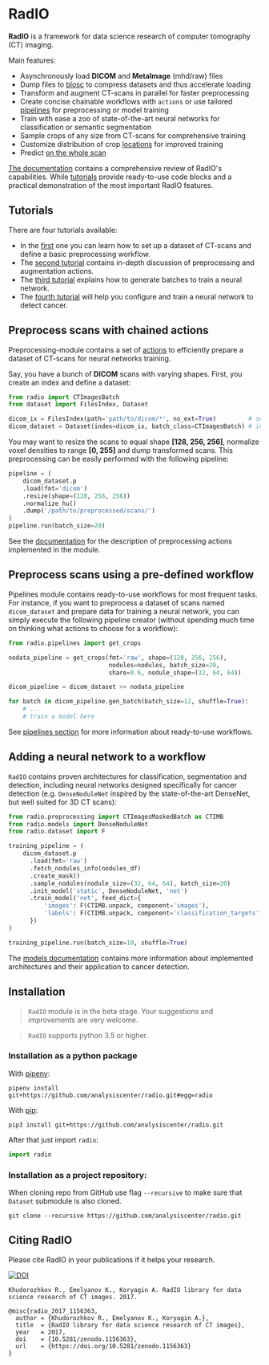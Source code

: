 # RadIO

**RadIO** is a framework for data science research of computer tomography (CT) imaging.

Main features:
- Asynchronously load **DICOM** and **MetaImage** (mhd/raw) files
- Dump files to [blosc](http://blosc.org/) to compress datasets and thus accelerate loading
- Transform and augment CT-scans in parallel for faster preprocessing
- Create concise chainable workflows with `actions` or use tailored [pipelines](https://analysiscenter.github.io/radio/intro/pipelines.html) for preprocessing or model training
- Train with ease a zoo of state-of-the-art neural networks for classification or semantic segmentation
- Sample crops of any size from CT-scans for comprehensive training
- Customize distribution of crop [locations](https://analysiscenter.github.io/radio/intro/preprocessing.html?highlight=histogram#sample-crops-from-scan) for improved training
- Predict [on the whole scan](https://analysiscenter.github.io/lung_cancer/api/masked_batch.html#radio.preprocessing.ct_masked_batch.CTImagesMaskedBatch.predict_on_scan)

[The documentation](https://analysiscenter.github.io/radio) contains a comprehensive review of RadIO's capabilities. While [tutorials](https://github.com/analysiscenter/radio/tree/master/tutorials) provide ready-to-use code blocks and a practical demonstration of the most important RadIO features.


## Tutorials

There are four tutorials available:

- In the [first](https://github.com/analysiscenter/radio/tree/master/tutorials/RadIO.I.ipynb) one you can learn how to set up a dataset of CT-scans and define a basic preprocessing workflow.
- The [second tutorial](https://github.com/analysiscenter/radio/tree/master/tutorials/RadIO.II.ipynb) contains in-depth discussion of preprocessing and augmentation actions.
- The [third tutorial](https://github.com/analysiscenter/radio/tree/master/tutorials/RadIO.III.ipynb) explains how to generate batches to train a neural network.
- The [fourth tutorial](https://github.com/analysiscenter/radio/tree/master/tutorials/RadIO.IV.ipynb)
will help you configure and train a neural network to detect cancer.


## Preprocess scans with chained actions

Preprocessing-module contains a set of [actions](https://github.com/analysiscenter/dataset) to efficiently prepare a dataset of CT-scans for neural networks training.

Say, you have a bunch of **DICOM** scans with varying shapes.
First, you create an index and define a dataset:
```python
from radio import CTImagesBatch
from dataset import FilesIndex, Dataset

dicom_ix = FilesIndex(path='path/to/dicom/*', no_ext=True)         # set up the index
dicom_dataset = Dataset(index=dicom_ix, batch_class=CTImagesBatch) # init the dataset of dicom files
```

You may want to resize the scans to equal shape **[128, 256, 256]**,
normalize voxel densities to range **[0, 255]** and dump transformed
scans. This preprocessing can be easily performed with the following
pipeline:

```python
pipeline = (
    dicom_dataset.p
    .load(fmt='dicom')
    .resize(shape=(128, 256, 256))
    .normalize_hu()
    .dump('/path/to/preprocessed/scans/')
)
pipeline.run(batch_size=20)
```

See the [documentation](https://analysiscenter.github.io/radio/intro/preprocessing.html) for the description of
preprocessing actions implemented in the module.


## Preprocess scans using a pre-defined workflow

Pipelines module contains ready-to-use workflows for most frequent tasks.
For instance, if you want to preprocess a dataset of scans named ``dicom_dataset`` and
prepare data for training a neural network, you can simply execute the following
pipeline creator (without spending much time on thinking what actions to choose for
a workflow):

```python
from radio.pipelines import get_crops

nodata_pipeline = get_crops(fmt='raw', shape=(128, 256, 256),
                            nodules=nodules, batch_size=20,
                            share=0.6, nodule_shape=(32, 64, 64))

dicom_pipeline = dicom_dataset >> nodata_pipeline

for batch in dicom_pipeline.gen_batch(batch_size=12, shuffle=True):
    # ...
    # train a model here
```
See [pipelines section](https://analysiscenter.github.io/radio/intro/pipelines.html) for more information about
ready-to-use workflows.


## Adding a neural network to a workflow

`RadIO` contains proven architectures for classification, segmentation and detection, including neural networks designed specifically
for cancer detection (e.g. `DenseNoduleNet` inspired by the state-of-the-art DenseNet, but well suited for 3D CT scans):

```python
from radio.preprocessing import CTImagesMaskedBatch as CTIMB
from radio.models import DenseNoduleNet
from radio.dataset import F

training_pipeline = (
    dicom_dataset.p
      .load(fmt='raw')
      .fetch_nodules_info(nodules_df)
      .create_mask()
      .sample_nodules(nodule_size=(32, 64, 64), batch_size=20)
      .init_model('static', DenseNoduleNet, 'net')
      .train_model('net', feed_dict={
          'images': F(CTIMB.unpack, component='images'),
          'labels': F(CTIMB.unpack, component='classification_targets')
      })
)

training_pipeline.run(batch_size=10, shuffle=True)
```
The [models documentation](https://analysiscenter.github.io/radio/intro/models.html) contains more information about implemented
architectures and their application to cancer detection.


## Installation

> `RadIO` module is in the beta stage. Your suggestions and improvements are very welcome.

> `RadIO` supports python 3.5 or higher.


### Installation as a python package

With [pipenv](https://docs.pipenv.org/):

    pipenv install git+https://github.com/analysiscenter/radio.git#egg=radio

With [pip](https://pip.pypa.io/en/stable/):

    pip3 install git+https://github.com/analysiscenter/radio.git

After that just import `radio`:
```python
import radio
```


### Installation as a project repository:

When cloning repo from GitHub use flag ``--recursive`` to make sure that ``Dataset`` submodule is also cloned.

    git clone --recursive https://github.com/analysiscenter/radio.git


## Citing RadIO

Please cite RadIO in your publications if it helps your research.

[![DOI](https://zenodo.org/badge/DOI/10.5281/zenodo.1156363.svg)](https://doi.org/10.5281/zenodo.1156363)

    Khudorozhkov R., Emelyanov K., Koryagin A. RadIO library for data science research of CT images. 2017.

```
@misc{radio_2017_1156363,
  author = {Khudorozhkov R., Emelyanov K., Koryagin A.},
  title  = {RadIO library for data science research of CT images},
  year   = 2017,
  doi    = {10.5281/zenodo.1156363},
  url    = {https://doi.org/10.5281/zenodo.1156363}
}
```
